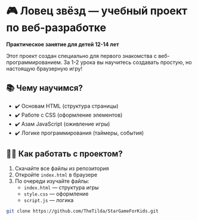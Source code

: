 # 🎮 Ловец звёзд — учебный проект по веб-разработке  
**Практическое занятие для детей 12-14 лет**  

Этот проект создан специально для первого знакомства с веб-программированием. За 1-2 урока вы научитесь создавать простую, но настоящую браузерную игру!

## 📚 Чему научимся?
- ✔️ Основам HTML (структура страницы)
- ✔️ Работе с CSS (оформление элементов)
- ✔️ Азам JavaScript (оживление игры)
- ✔️ Логике программирования (таймеры, события)

## 👨‍💻 Как работать с проектом?
1. Скачайте все файлы из репозитория
2. Откройте `index.html` в браузере
3. По очереди изучайте файлы:
   - `index.html` — структура игры
   - `style.css` — оформление
   - `script.js` — логика

```bash
git clone https://github.com/TheTilda/StarGameForKids.git
